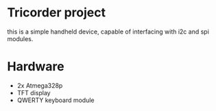 # Tricorder project

this is a simple handheld device, capable of interfacing with i2c and spi modules.

# Hardware 

- 2x Atmega328p
- TFT display
- QWERTY keyboard module
